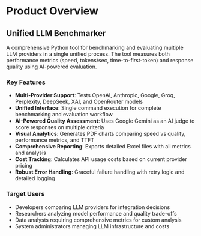 # Product Overview

## Unified LLM Benchmarker

A comprehensive Python tool for benchmarking and evaluating multiple LLM providers in a single unified process. The tool measures both performance metrics (speed, tokens/sec, time-to-first-token) and response quality using AI-powered evaluation.

### Key Features

- **Multi-Provider Support**: Tests OpenAI, Anthropic, Google, Groq, Perplexity, DeepSeek, XAI, and OpenRouter models
- **Unified Interface**: Single command execution for complete benchmarking and evaluation workflow
- **AI-Powered Quality Assessment**: Uses Google Gemini as an AI judge to score responses on multiple criteria
- **Visual Analytics**: Generates PDF charts comparing speed vs quality, performance metrics, and TTFT
- **Comprehensive Reporting**: Exports detailed Excel files with all metrics and analysis
- **Cost Tracking**: Calculates API usage costs based on current provider pricing
- **Robust Error Handling**: Graceful failure handling with retry logic and detailed logging

### Target Users

- Developers comparing LLM providers for integration decisions
- Researchers analyzing model performance and quality trade-offs
- Data analysts requiring comprehensive metrics for custom analysis
- System administrators managing LLM infrastructure and costs